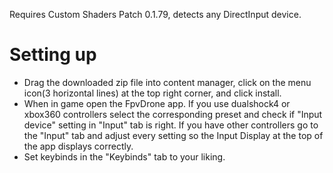 Requires Custom Shaders Patch 0.1.79, detects any DirectInput device.

# Setting up

- Drag the downloaded zip file into content manager, click on the menu icon(3 horizontal lines) at the top right corner, and click install.
- When in game open the FpvDrone app. If you use dualshock4 or xbox360 controllers select the corresponding preset and check if "Input device" setting in "Input" tab is right.
  If you have other controllers go to the "Input" tab and adjust every setting so the Input Display at the top of the app displays correctly.
- Set keybinds in the "Keybinds" tab to your liking.
